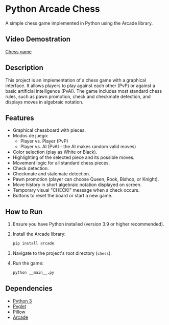 # Python Arcade Chess

A simple chess game implemented in Python using the Arcade library.

## Video Demostration

[Chess game](https://youtu.be/rBnnk67N0Lw)

## Description

This project is an implementation of a chess game with a graphical interface. It allows players to play against each other (PvP) or against a basic artificial intelligence (PvAI). The game includes most standard chess rules, such as pawn promotion, check and checkmate detection, and displays moves in algebraic notation.

## Features

- Graphical chessboard with pieces.
- Modos de juego:
  - Player vs. Player (PvP)
  - Player vs. AI (PvAI - the AI makes random valid moves)
- Color selection (play as White or Black).
- Highlighting of the selected piece and its possible moves.
- Movement logic for all standard chess pieces.
- Check detection.
- Checkmate and stalemate detection.
- Pawn promotion (player can choose Queen, Rook, Bishop, or Knight).
- Move history in short algebraic notation displayed on screen.
- Temporary visual "CHECK!" message when a check occurs.
- Buttons to reset the board or start a new game.

## How to Run

1. Ensure you have Python installed (version 3.9 or higher recommended).
2. Install the Arcade library:

    ```bash
    pip install arcade
    ```

3. Navigate to the project's root directory (`chess`).
4. Run the game:

    ```bash
    python __main__.py
    ```

## Dependencies

- [Python 3](https://www.python.org/)
- [Pyglet](http://www.pyglet.org/)
- [Pillow](https://pillow.readthedocs.io/en/stable/)
- [Arcade](https://arcade.academy/)
